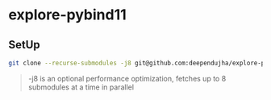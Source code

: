 # explore-pybind11

## SetUp

```bash
git clone --recurse-submodules -j8 git@github.com:deependujha/explore-pybind11.git
```

> -j8 is an optional performance optimization, fetches up to 8 submodules at a time in parallel
